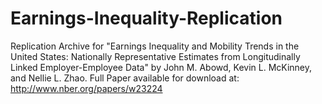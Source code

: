 # Earnings-Inequality-Replication
Replication Archive for "Earnings Inequality and Mobility Trends in the United States: Nationally Representative Estimates from Longitudinally Linked Employer-Employee Data" by John M. Abowd, Kevin L. McKinney, and Nellie L. Zhao.  Full Paper available for download at: http://www.nber.org/papers/w23224
